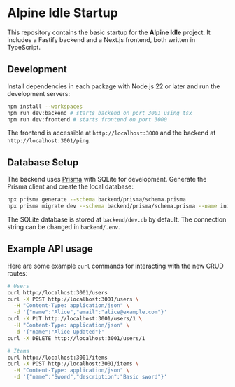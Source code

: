 # Alpine Idle Startup

This repository contains the basic startup for the **Alpine Idle** project.
It includes a Fastify backend and a Next.js frontend, both written in TypeScript.

## Development

Install dependencies in each package with Node.js 22 or later and run the development servers:

```bash
npm install --workspaces
npm run dev:backend # starts backend on port 3001 using tsx
npm run dev:frontend # starts frontend on port 3000
```

The frontend is accessible at `http://localhost:3000` and the backend at
`http://localhost:3001/ping`.

## Database Setup

The backend uses [Prisma](https://www.prisma.io/) with SQLite for development.
Generate the Prisma client and create the local database:

```bash
npx prisma generate --schema backend/prisma/schema.prisma
npx prisma migrate dev --schema backend/prisma/schema.prisma --name init
```

The SQLite database is stored at `backend/dev.db` by default. The connection
string can be changed in `backend/.env`.
## Example API usage

Here are some example `curl` commands for interacting with the new CRUD routes:

```bash
# Users
curl http://localhost:3001/users
curl -X POST http://localhost:3001/users \
  -H "Content-Type: application/json" \
  -d '{"name":"Alice","email":"alice@example.com"}'
curl -X PUT http://localhost:3001/users/1 \
  -H "Content-Type: application/json" \
  -d '{"name":"Alice Updated"}'
curl -X DELETE http://localhost:3001/users/1

# Items
curl http://localhost:3001/items
curl -X POST http://localhost:3001/items \
  -H "Content-Type: application/json" \
  -d '{"name":"Sword","description":"Basic sword"}'
```
